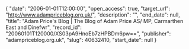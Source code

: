{
  "date": "2006-01-01T12:00:00", 
  "open_access": true, 
  "target_url": "http://www.adampriceblog.org.uk/", 
  "description": "", 
  "end_date": null, 
  "title": "Adam Price's Blog | The Blog of Adam Price AS/ MP, Carmarthen East and Dinefwr", 
  "record_id": "20060101T120000/XS03pA9HnoEb7zHPBDm6pw==", 
  "publisher": "adampriceblog.org.uk", 
  "slug": 40632410, 
  "start_date": null
}

